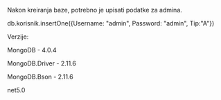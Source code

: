 
Nakon kreiranja baze, potrebno je upisati podatke za admina.

db.korisnik.insertOne({Username: "admin", Password: "admin", Tip:"A"})

Verzije:

MongoDB - 4.0.4

MongoDB.Driver - 2.11.6

MongoDB.Bson - 2.11.6

net5.0
